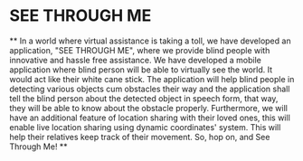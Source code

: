 # SEE THROUGH ME

** In a world where virtual assistance is taking a toll, we have developed an application, "SEE THROUGH ME", where we provide blind people with innovative and hassle free assistance. We have developed a mobile application where blind person will be able to virtually see the world. It would act like their white cane stick. The application will help blind people in detecting various objects cum obstacles their way and the application shall tell the blind person about the detected object in speech form, that way, they will be able to know about the obstacle properly. Furthermore, we will have an additional feature of location sharing with their loved ones, this will enable live location sharing using dynamic coordinates' system. This will help their relatives keep track of their movement. So, hop on, and See Through Me! **


